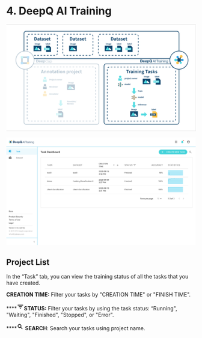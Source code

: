 # 4. DeepQ AI Training

![](<../.gitbook/assets/4-01 (3).png>)

![](<../.gitbook/assets/training-overview (1) (1) (1).png>)

## Project List

In the “Task” tab, you can view the training status of all the tasks that you have created.

**CREATION TIME:** Filter your tasks by "CREATION TIME" or "FINISH TIME".

\*\*\*\*![](<../.gitbook/assets/image (7).png>)**STATUS:** Filter your tasks by using the task status: “Running", "Waiting", "Finished", "Stopped", or "Error".

\*\*\*\*![](<../.gitbook/assets/image (21).png>) **SEARCH**: Search your tasks using project name.
